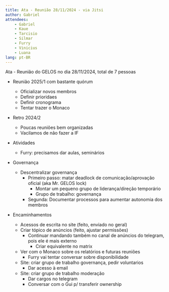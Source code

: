 ```yaml
---
title: Ata - Reunião 28/11/2024 - via Jitsi
author: Gabriel
attendees:
    - Gabriel
    - Kaue
    - Tarcisio
    - Silmar
    - Furry
    - Vinicius
    - Luana
lang: pt-BR
---
```


Ata - Reunião do GELOS no dia 28/11/2024, total de 7 pessoas

- Reunião 2025/1 com bastante quórum
    - Oficializar novos membros
    - Definir prioridaes
    - Definir cronograma
    - Tentar trazer o Monaco

- Retro 2024/2
    - Poucas reuniões bem organizadas
    - Vacilamos de não fazer a IF

- Atividades
    - Furry: precisamos dar aulas, seminários

- Governança
    - Descentralizar governança
        - Primeiro passo: matar deadlock de comunicação/aprovação oficial (aka Mr. GELOS lock)
            - Montar um pequeno grupo de liderança/direção temporário
            - Grupo de trabalho: governança
        - Segunda: Documentar processos para aumentar autonomia dos membros

- Encaminhamentos
    - Acessos de escrita no site (feito, enviado no geral)
    - Criar tópico de anúncios (feito, ajustar permissões)
      - Continuar mandando também no canal de anúncios do telegram, pois ele é mais externo
        - Criar equivalente no matrix
    - Ver com o Monaco sobre os relatórios e futuras reuniões
        - Furry vai tentar conversar sobre disponibilidade
    - Site: criar grupo de trabalho governança, pedir voluntarios
        - Dar acesso à email
    - Site: criar grupo de trabalho moderação
        - Dar cargos no telegram
        - Conversar com o Gui p/ transferir ownership
